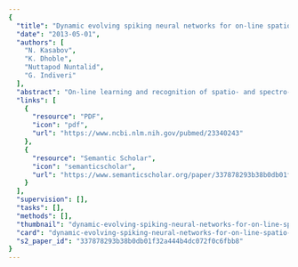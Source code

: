 ```yaml
---
{
  "title": "Dynamic evolving spiking neural networks for on-line spatio- and spectro-temporal pattern recognition.",
  "date": "2013-05-01",
  "authors": [
    "N. Kasabov",
    "K. Dhoble",
    "Nuttapod Nuntalid",
    "G. Indiveri"
  ],
  "abstract": "On-line learning and recognition of spatio- and spectro-temporal data (SSTD) is a very challenging task and an important one for the future development of autonomous machine learning systems with broad applications. Models based on spiking neural networks (SNN) have already proved their potential in capturing spatial and temporal data. One class of them, the evolving SNN (eSNN), uses a one-pass rank-order learning mechanism and a strategy to evolve a new spiking neuron and new connections to learn new patterns from incoming data. So far these networks have been mainly used for fast image and speech frame-based recognition. Alternative spike-time learning methods, such as Spike-Timing Dependent Plasticity (STDP) and its variant Spike Driven Synaptic Plasticity (SDSP), can also be used to learn spatio-temporal representations, but they usually require many iterations in an unsupervised or semi-supervised mode of learning. This paper introduces a new class of eSNN, dynamic eSNN, that utilise both rank-order learning and dynamic synapses to learn SSTD in a fast, on-line mode. The paper also introduces a new model called deSNN, that utilises rank-order learning and SDSP spike-time learning in unsupervised, supervised, or semi-supervised modes. The SDSP learning is used to evolve dynamically the network changing connection weights that capture spatio-temporal spike data clusters both during training and during recall. The new deSNN model is first illustrated on simple examples and then applied on two case study applications: (1) moving object recognition using address-event representation (AER) with data collected using a silicon retina device; (2) EEG SSTD recognition for brain-computer interfaces. The deSNN models resulted in a superior performance in terms of accuracy and speed when compared with other SNN models that use either rank-order or STDP learning. The reason is that the deSNN makes use of both the information contained in the order of the first input spikes (which information is explicitly present in input data streams and would be crucial to consider in some tasks) and of the information contained in the timing of the following spikes that is learned by the dynamic synapses as a whole spatio-temporal pattern.",
  "links": [
    {
      "resource": "PDF",
      "icon": "pdf",
      "url": "https://www.ncbi.nlm.nih.gov/pubmed/23340243"
    },
    {
      "resource": "Semantic Scholar",
      "icon": "semanticscholar",
      "url": "https://www.semanticscholar.org/paper/337878293b38b0db01f32a444b4dc072f0c6fbb8"
    }
  ],
  "supervision": [],
  "tasks": [],
  "methods": [],
  "thumbnail": "dynamic-evolving-spiking-neural-networks-for-on-line-spatio-and-spectro-temporal-pattern-recognition-thumb.jpg",
  "card": "dynamic-evolving-spiking-neural-networks-for-on-line-spatio-and-spectro-temporal-pattern-recognition-card.jpg",
  "s2_paper_id": "337878293b38b0db01f32a444b4dc072f0c6fbb8"
}
---
```


